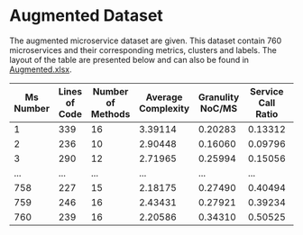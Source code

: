 # Augmented Dataset 

The augmented microservice dataset are given. This dataset contain 760 microservices and their corresponding metrics, clusters and labels. The layout of the table are presented below and can also be found in [Augmented.xlsx](https://github.com/AhKose/Quality-Analysis/blob/main/Dataset%203/Augmented.xlsx).

| Ms Number | Lines of Code | Number of Methods | Average Complexity | Granulity NoC/MS | Service Call Ratio | Class Dependency | Label | Cluster |
|-----------|---------------|-------------------|--------------------|------------------|--------------------|------------------|-------|---------|
| 1         | 339           | 16                | 3.39114            | 0.20283          | 0.13312            | 4                | L     | 0       |
| 2         | 236           | 10                | 2.90448            | 0.16060          | 0.09796            | 4                | L     | 0       |
| 3         | 290           | 12                | 2.71965            | 0.25994          | 0.15056            | 3                | L     | 0       |
| ...       | ...           | ...               | ...                | ...              | ...                | ...              | ...   | ...     |
| 758       | 227           | 15                | 2.18175            | 0.27490          | 0.40494            | 18               | H     | 1       |
| 759       | 246           | 16                | 2.43431            | 0.27921          | 0.39234            | 18               | H     | 1       |
| 760       | 239           | 16                | 2.20586            | 0.34310          | 0.50525            | 22               | H     | 1       |

